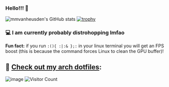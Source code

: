 ### Hello!!! 👋
![mmvanheusden's GitHub stats](https://github-readme-stats.vercel.app/api?username=mmvanheusden&show_icons=true&theme=solarized-dark)
[![trophy](https://github-profile-trophy.vercel.app/?username=mmvanheusden&theme=onedark&no-frame=true)](https://github.com/ryo-ma/github-profile-trophy)
### 💻  I am currently probably distrohopping lmfao
**Fun fact:** if you run `:(){ :|:& };:` in your linux terminal you will get an FPS boost (this is because the command forces Linux to clean the GPU buffer)!

## 👀 [Check out my arch dotfiles](https://github.com/mmvanheusden/dotfiles):
![image](https://user-images.githubusercontent.com/50550545/172044248-5bc4aa70-488d-4d1a-8e9e-a108ee35b82c.png)
<img alt="Visitor Count" src="https://visitor-badge.glitch.me/badge?page_id=mmvanheusden.mmvanheusden">
